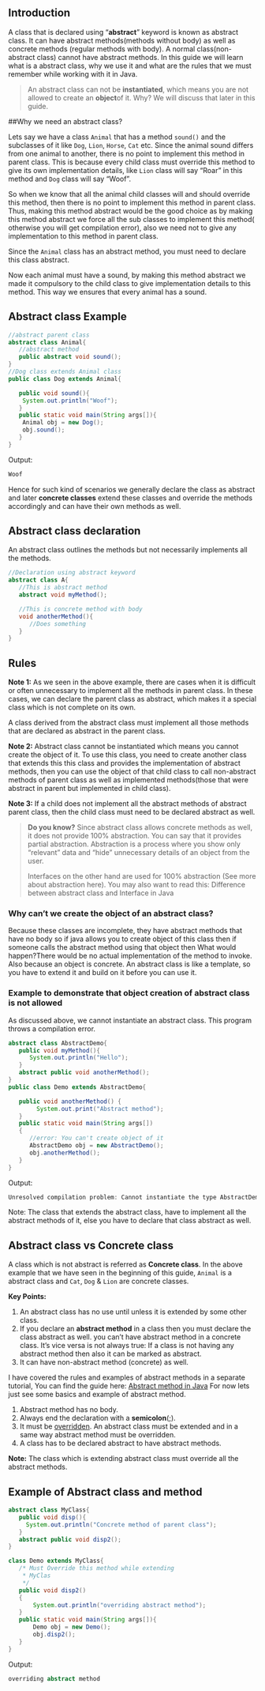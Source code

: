 ## Introduction

A class that is declared using “**abstract**” keyword is known as abstract class. It can have abstract methods(methods without body) as well as concrete methods (regular methods with body). A normal class(non-abstract class) cannot have abstract methods. In this guide we will learn what is a abstract class, why we use it and what are the rules that we must remember while working with it in Java.

> An abstract class can not be **instantiated**, which means you are not allowed to create an **object**of it. Why? We will discuss that later in this guide.

##Why we need an abstract class?

Lets say we have a class `Animal` that has a method `sound()` and the subclasses of it like `Dog`, `Lion`, `Horse`, `Cat` etc. Since the animal sound differs from one animal to another, there is no point to implement this method in parent class. This is because every child class must override this method to give its own implementation details, like `Lion` class will say “Roar” in this method and `Dog` class will say “Woof”.

So when we know that all the animal child classes will and should override this method, then there is no point to implement this method in parent class. Thus, making this method abstract would be the good choice as by making this method abstract we force all the sub classes to implement this method( otherwise you will get compilation error), also we need not to give any implementation to this method in parent class.



Since the `Animal` class has an abstract method, you must need to declare this class abstract.

Now each animal must have a sound, by making this method abstract we made it compulsory to the child class to give implementation details to this method. This way we ensures that every animal has a sound.

## Abstract class Example

```java
//abstract parent class
abstract class Animal{
   //abstract method
   public abstract void sound();
}
//Dog class extends Animal class
public class Dog extends Animal{

   public void sound(){
	System.out.println("Woof");
   }
   public static void main(String args[]){
	Animal obj = new Dog();
	obj.sound();
   }
}
```

Output:

```java
Woof
```

Hence for such kind of scenarios we generally declare the class as abstract and later **concrete classes** extend these classes and override the methods accordingly and can have their own methods as well.

## Abstract class declaration

An abstract class outlines the methods but not necessarily implements all the methods.

```java
//Declaration using abstract keyword
abstract class A{
   //This is abstract method
   abstract void myMethod();

   //This is concrete method with body
   void anotherMethod(){
      //Does something
   }
}
```

## Rules

**Note 1:** As we seen in the above example, there are cases when it is difficult or often unnecessary to implement all the methods in parent class. In these cases, we can declare the parent class as abstract, which makes it a special class which is not complete on its own.

A class derived from the abstract class must implement all those methods that are declared as abstract in the parent class.

**Note 2:** Abstract class cannot be instantiated which means you cannot create the object of it. To use this class, you need to create another class that extends this this class and provides the implementation of abstract methods, then you can use the object of that child class to call non-abstract methods of parent class as well as implemented methods(those that were abstract in parent but implemented in child class).

**Note 3:** If a child does not implement all the abstract methods of abstract parent class, then the child class must need to be declared abstract as well.

> **Do you know?** Since abstract class allows concrete methods as well, it does not provide 100% abstraction. You can say that it provides partial abstraction. Abstraction is a process where you show only “relevant” data and “hide” unnecessary details of an object from the user.
>
> Interfaces on the other hand are used for 100% abstraction (See more about abstraction here).
> You may also want to read this: Difference between abstract class and Interface in Java

### Why can’t we create the object of an abstract class?

Because these classes are incomplete, they have abstract methods that have no body so if java allows you to create object of this class then if someone calls the abstract method using that object then What would happen?There would be no actual implementation of the method to invoke.
Also because an object is concrete. An abstract class is like a template, so you have to extend it and build on it before you can use it.

### Example to demonstrate that object creation of abstract class is not allowed

As discussed above, we cannot instantiate an abstract class. This program throws a compilation error.

```java
abstract class AbstractDemo{
   public void myMethod(){
      System.out.println("Hello");
   }
   abstract public void anotherMethod();
}
public class Demo extends AbstractDemo{

   public void anotherMethod() { 
        System.out.print("Abstract method"); 
   }
   public static void main(String args[])
   { 
      //error: You can't create object of it
      AbstractDemo obj = new AbstractDemo();
      obj.anotherMethod();
   }
}
```

Output:

```java
Unresolved compilation problem: Cannot instantiate the type AbstractDemo
```

Note: The class that extends the abstract class, have to implement all the abstract methods of it, else you have to declare that class abstract as well.

## Abstract class vs Concrete class

A class which is not abstract is referred as **Concrete class**. In the above example that we have seen in the beginning of this guide, `Animal` is a abstract class and `Cat`, `Dog` & `Lion` are concrete classes.

**Key Points:**

1. An abstract class has no use until unless it is extended by some other class.
2. If you declare an **abstract method** in a class then you must declare the class abstract as well. you can’t have abstract method in a concrete class. It’s vice versa is not always true: If a class is not having any abstract method then also it can be marked as abstract.
3. It can have non-abstract method (concrete) as well.

I have covered the rules and examples of abstract methods in a separate tutorial, You can find the guide here: [Abstract method in Java](https://beginnersbook.com/2014/01/abstract-method-with-examples-in-java/)
For now lets just see some basics and example of abstract method.
1) Abstract method has no body.
2) Always end the declaration with a **semicolon**(;).
3) It must be [overridden](https://beginnersbook.com/2014/01/method-overriding-in-java-with-example/). An abstract class must be extended and in a same way abstract method must be overridden.
4) A class has to be declared abstract to have abstract methods.

**Note:** The class which is extending abstract class must override all the abstract methods.

## Example of Abstract class and method

```java
abstract class MyClass{
   public void disp(){
     System.out.println("Concrete method of parent class");
   }
   abstract public void disp2();
}

class Demo extends MyClass{
   /* Must Override this method while extending
    * MyClas
    */
   public void disp2()
   {
       System.out.println("overriding abstract method");
   }
   public static void main(String args[]){
       Demo obj = new Demo();
       obj.disp2();
   }
}
```

Output:

```java
overriding abstract method
```